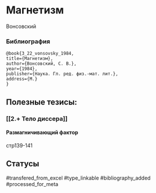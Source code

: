 # Магнетизм

Вонсовский

### Библиография
```
@book{3_22_vonsovsky_1984,
title={Магнетизм},
author={Вонсовский, С. В.},
year={1984},
publisher={Наука. Гл. ред. физ.-мат. лит.},
address={М.}
}
```

## Полезные тезисы:
### [[2.+ Тело диссера]]
#### Размагничивающий фактор 
стр139-141

## Статусы
#transfered_from_excel 
#type_linkable
#bibliography_added
#processed_for_meta

